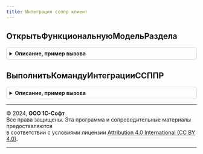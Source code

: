 ```yaml
---
title: Интеграция ссппр клиент
---
```



## ОткрытьФункциональнуюМодельРаздела
<details style="margin: 1em 0; padding: 0.5em; border: 1px solid #ccc; border-radius: 6px;">

<summary style="font-weight: bold; cursor: pointer;">Описание, пример вызова</summary>

```bsl

// Открывает функциональную модель раздела интерфейса
//
// Параметры:
//  РазделИнтерфейса	- Строка - Имя раздела интерфейса.
//
Процедура ОткрытьФункциональнуюМодельРаздела(РазделИнтерфейса) Экспорт
```

Пример вызова
```bsl
ИнтеграцияССППРКлиент.ОткрытьФункциональнуюМодельРаздела(РазделИнтерфейса) 
```
</details>

## ВыполнитьКомандуИнтеграцииССППР
<details style="margin: 1em 0; padding: 0.5em; border: 1px solid #ccc; border-radius: 6px;">

<summary style="font-weight: bold; cursor: pointer;">Описание, пример вызова</summary>

```bsl

// Выполняет команду интеграции с СППР
//
// Параметры:
//  Форма					- ФормаКлиентскогоПриложения - Форма в которой расположена команда
//  Команда					- КомандаФормы - Команда, которую нужно выполнить
//  ДополнительныеПараметры	- Структура - Дополнительные параметры.
//
Процедура ВыполнитьКомандуИнтеграцииССППР(Форма, Команда, ДополнительныеПараметры) Экспорт
```

Пример вызова
```bsl
ИнтеграцияССППРКлиент.ВыполнитьКомандуИнтеграцииССППР(Форма, Команда, ДополнительныеПараметры) 
```
</details>

---

© 2024, **ООО 1С-Софт**  
Все права защищены. Эта программа и сопроводительные материалы предоставляются  
в соответствии с условиями лицензии [Attribution 4.0 International (CC BY 4.0)](https://creativecommons.org/licenses/by/4.0/legalcode).

---
